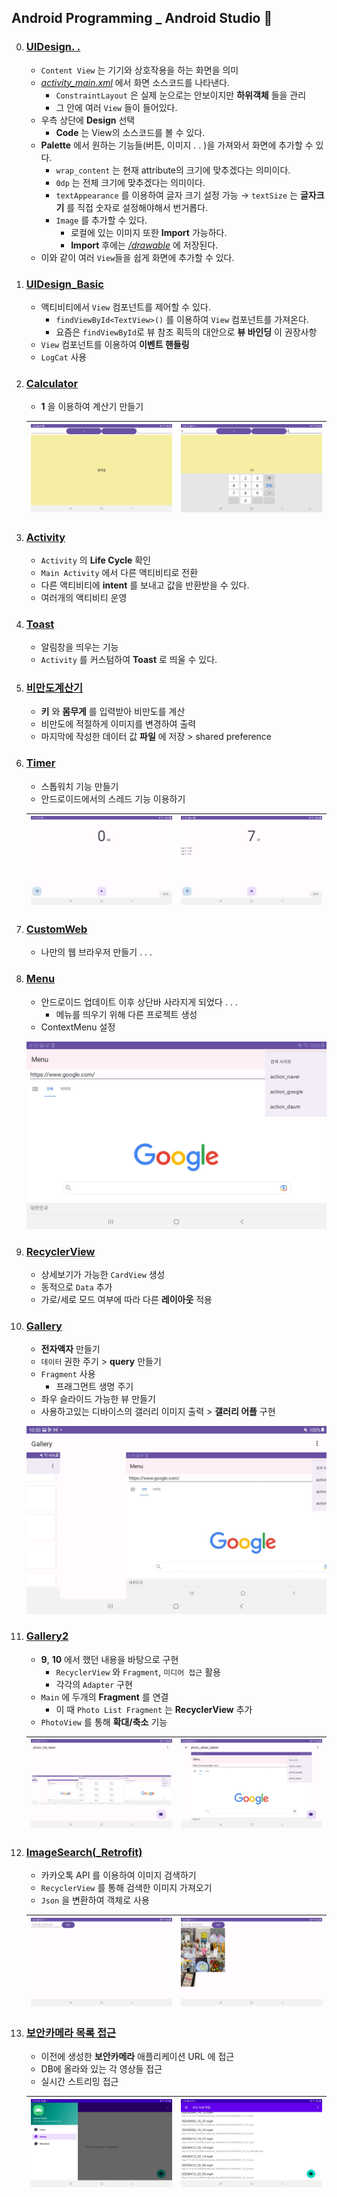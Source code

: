 ## Android Programming _ Android Studio 🏴

0. ### [UIDesign. . ](./)
	- `Content View` 는 기기와 상호작용을 하는 화면을 의미
	- *[activity_main.xml](./)* 에서 화면 소스코드를 나타낸다.
		- `ConstraintLayout` 은 실제 눈으로는 안보이지만 **하위객체** 들을 관리
		- 그 안에 여러 `View` 들이 들어있다.
	- 우측 상단에 **Design** 선택
		- **Code** 는 View의 소스코드를 볼 수 있다.
	- **Palette** 에서 원하는 기능들(버튼, 이미지 . . )을 가져와서 화면에 추가할 수 있다.
		- `wrap_content` 는 현재 attribute의 크기에 맞추겠다는 의미이다.
		- `0dp` 는 전체 크기에 맞추겠다는 의미이다.
		- `textAppearance` 를 이용하여 글자 크기 설정 가능 → `textSize` 는 **글자크기** 를 직접 숫자로 설정해야해서 번거롭다. 
		- `Image` 를 추가할 수 있다.
			- 로컬에 있는 이미지 또한 **Import** 가능하다.
			- **Import** 후에는 *[/drawable](./)* 에 저장된다.
	- 이와 같이 여러 `View`들을 쉽게 화면에 추가할 수 있다.
1. ### [UIDesign_Basic](./UIDesign_Basic)
	- 액티비티에서 `View` 컴포넌트를 제어할 수 있다.
		- `findViewById<TextView>()` 를 이용하여 `View` 컴포넌트를 가져온다.
		- 요즘은 `findViewById`로 뷰 참조 획득의 대안으로 **뷰 바인딩** 이 권장사항
	- `View` 컴포넌트를 이용하여 **이벤트 핸들링**
	- `LogCat` 사용
2. ### [Calculator](./Calculator)
	- **1** 을 이용하여 계산기 만들기

	![](https://github.com/yannJu/AndroidProgramming/blob/master/img/Screenshot_20230418-134559_Calculator.jpg)|![](https://github.com/yannJu/AndroidProgramming/blob/master/img/Screenshot_20230418-135017_Calculator.jpg)
	--- | --- |
3. ### [Activity](./Activity)
	- `Activity` 의 **Life Cycle** 확인
	- `Main Activity` 에서 다른 액티비티로 전환
	- 다른 액티비티에 **intent** 를 보내고 값을 반환받을 수 있다.
	- 여러개의 액티비티 운영
4. ### [Toast](./Toast)
	- 알림창을 띄우는 기능
	- `Activity` 를 커스텀하여 **Toast** 로 띄울 수 있다.
5. ### [비만도계산기](./BmiCalculator)
	- **키** 와 **몸무게** 를 입력받아 비만도를 계산
	- 비만도에 적절하게 이미지를 변경하여 출력
	- 마지막에 작성한 데이터 값 **파일** 에 저장 > shared preference
6. ### [Timer](./Timer)
	- 스톱워치 기능 만들기
	- 안드로이드에서의 스레드 기능 이용하기

	![](https://github.com/yannJu/AndroidProgramming/blob/master/img/a3_img1.jpg)|![](https://github.com/yannJu/AndroidProgramming/blob/master/img/a3_img2.jpg)
	--- | --- | 
7. ### [CustomWeb](./CustomWeb)
	- 나만의 웹 브라우저 만들기 . . .

8. ### [Menu](./Menu)
	- 안드로이드 업데이트 이후 상단바 사라지게 되었다 . . .
		- 메뉴를 띄우기 위해 다른 프로젝트 생성
	- ContextMenu 설정

	![](https://github.com/yannJu/AndroidProgramming/blob/master/img/a4_img.jpg)
9. ### [RecyclerView](./RecyclerView)
	- 상세보기가 가능한 `CardView` 생성
	- 동적으로 `Data` 추가
	- 가로/세로 모드 여부에 따라 다른 **레이아웃** 적용
10. ### [Gallery](./Gallery)
	- **전자액자**  만들기
	-  `데이터` 권한 주기 > **query** 만들기
	- `Fragment` 사용
		- 프래그먼트 생명 주기
	- 좌우 슬라이드 가능한 뷰 만들기
	- 사용하고있는 디바이스의 갤러리 이미지 출력 > **갤러리 어플** 구현

	![](https://github.com/yannJu/AndroidProgramming/blob/master/img/a5_img%20(2).jpg)
11. ### [Gallery2](./Gallery2)
	- **9**, **10** 에서 했던 내용을 바탕으로 구현
		- `RecyclerView` 와 `Fragment`, `미디어 접근` 활용
		- 각각의 `Adapter` 구현
	- `Main` 에 두개의 **Fragment** 를 연결
		- 이 때 `Photo List Fragment` 는 **RecyclerView** 추가
	- `PhotoView` 를 통해 **확대/축소** 기능

	![](https://github.com/yannJu/AndroidProgramming/blob/master/img/a6_img%20(1).jpg) | ![](https://github.com/yannJu/AndroidProgramming/blob/master/img/a6_img%20(2).jpg)
	---| ---|
12. ### [ImageSearch(_Retrofit)](./ImageSearch)
	- 카카오톡 API 를 이용하여 이미지 검색하기
	- `RecyclerView` 를 통해 검색한 이미지 가져오기
	- `Json` 을 변환하여 객체로 사용

	![](https://github.com/yannJu/AndroidProgramming/blob/master/img/a7_img%20(1).jpg) | ![](https://github.com/yannJu/AndroidProgramming/blob/master/img/a7_img%20(2).jpg)
	---| ---|
13. ### [보안카메라 목록 접근](./Retrofit2)
	- 이전에 생성한 **보안카메라** 애플리케이션 URL 에 접근
	- DB에 올라와 있는 각 영상들 접근
	- 실시간 스트리밍 접근

	![](https://github.com/yannJu/AndroidProgramming/blob/master/img/a8_img%20(1).jpg) | ![](https://github.com/yannJu/AndroidProgramming/blob/master/img/a8_img%20(2).jpg)
	---| ---|